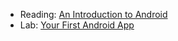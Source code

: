 * Reading: [An Introduction to Android](../readings/intro-android.html)
* Lab: [Your First Android App](../labs/first-android.html)
